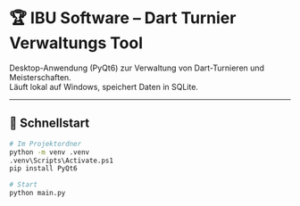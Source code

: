 # 🏆 IBU Software – Dart Turnier Verwaltungs Tool

Desktop-Anwendung (PyQt6) zur Verwaltung von Dart-Turnieren und Meisterschaften.  
Läuft lokal auf Windows, speichert Daten in SQLite.

---

## 🚀 Schnellstart

```bash
# Im Projektordner
python -m venv .venv
.venv\Scripts\Activate.ps1
pip install PyQt6

# Start
python main.py
